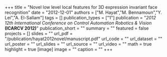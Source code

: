 +++
title = "Novel low level local features for 3D expression invariant face recognition"
date = "2012-12-01"
authors = ["M. Hayat","M. Bennamoun","Y. Lei","A. El-Sallam"]
tags = []
publication_types = ["1"]
publication = "_2012 12th International Conference on Control Automation Robotics & Vision_ **(ICARCV 2012)**"
publication_short = ""
summary = ""
featured = false
projects = []
slides = ""
url_pdf = "/publication/hayat2012novel/manuscript.pdf"
url_code = ""
url_dataset = ""
url_poster = ""
url_slides = ""
url_source = ""
url_video = ""
math = true
highlight = true
[image]
image = ""
caption = ""
+++

